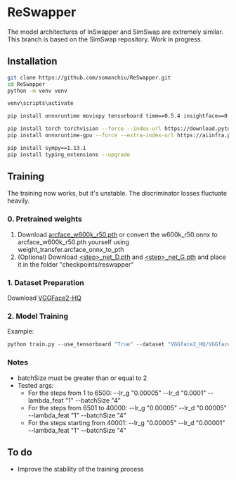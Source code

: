 # ReSwapper

The model architectures of InSwapper and SimSwap are extremely similar. This branch is based on the SimSwap repository. Work in progress.

## Installation
  ```bash
  git clone https://github.com/somanchiu/ReSwapper.git
  cd ReSwapper
  python -m venv venv

  venv\scripts\activate

  pip install onnxruntime moviepy tensorboard timm==0.5.4 insightface==0.7.3

  pip install torch torchvision --force --index-url https://download.pytorch.org/whl/cu121
  pip install onnxruntime-gpu --force --extra-index-url https://aiinfra.pkgs.visualstudio.com/PublicPackages/_packaging/onnxruntime-cuda-12/pypi/simple/

  pip install sympy==1.13.1
  pip install typing_extensions --upgrade
  ```

## Training
The training now works, but it's unstable. The discriminator losses fluctuate heavily.

### 0. Pretrained weights
1. Download [arcface_w600k_r50.pth](https://huggingface.co/somanchiu/reswapper/tree/main) or convert the w600k_r50.onnx to arcface_w600k_r50.pth yourself using weight_transfer.arcface_onnx_to_pth
2. (Optional) Download [\<step>_net_D.pth](https://huggingface.co/somanchiu/reswapper/tree/main/GAN) and [\<step>_net_G.pth](https://huggingface.co/somanchiu/reswapper/tree/main/GAN) and place it in the folder "checkpoints/reswapper" 

### 1. Dataset Preparation
Download [VGGFace2-HQ](https://github.com/NNNNAI/VGGFace2-HQ)

### 2. Model Training

Example:
```python
python train.py --use_tensorboard "True" --dataset "VGGface2_HQ/VGGface2_None_norm_512_true_bygfpgan" --name "reswapper" --load_pretrain "checkpoints/reswapper" --sample_freq "1000" --model_freq "1000" --batchSize "4" --lr_g "0.00005" --lr_d "0.00005" --load_optimizer "False"
```

### Notes
- batchSize must be greater than or equal to 2
- Tested args:
  - For the steps from 1 to 6500: --lr_g "0.00005" --lr_d "0.0001" --lambda_feat "1" --batchSize "4"
  - For the steps from 6501 to 40000: --lr_g "0.00005" --lr_d "0.00005" --lambda_feat "1" --batchSize "4"
  - For the steps starting from 40001: --lr_g "0.00005" --lr_d "0.00001" --lambda_feat "1" --batchSize "4"

## To do
- Improve the stability of the training process